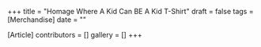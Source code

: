 +++
title = "Homage Where A Kid Can BE A Kid T-Shirt"
draft = false
tags = [Merchandise]
date = ""

[Article]
contributors = []
gallery = []
+++